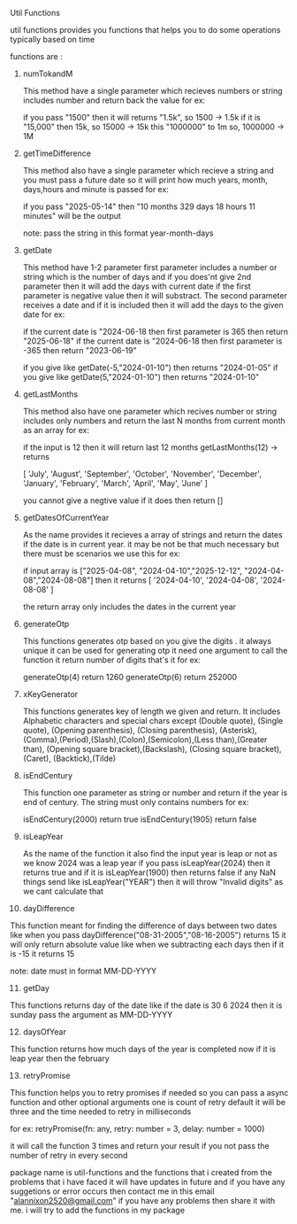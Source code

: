 Util Functions

util functions provides you functions that helps you to do some operations typically based on time

functions are :

1. numTokandM

   This method have a single parameter which recieves numbers or string includes number and return back the value for ex:

   if you pass "1500" then it will returns "1.5k", so 1500 -> 1.5k
   if it is "15,000" then 15k, so 15000 -> 15k
   this "1000000" to 1m so, 1000000 -> 1M

2. getTimeDifference

   This method also have a single parameter which recieve a string and you must pass a future date so
   it will print how much years, month, days,hours and minute is passed for ex:

   if you pass "2025-05-14" then "10 months 329 days 18 hours 11 minutes" will be the output

   note: pass the string in this format year-month-days

3. getDate

   This method have 1-2 parameter first parameter includes a number or string which is the number of days and if you does'nt give 2nd parameter then it will add the days with current date if the first parameter is negative value then it will substract. The second parameter receives a date and if it is included then it will add the days to the given date for ex:

   if the current date is "2024-06-18 then first parameter is 365 then return "2025-06-18"
   if the current date is "2024-06-18 then first parameter is -365 then return "2023-06-19"

   if you give like getDate(-5,"2024-01-10") then returns "2024-01-05"
   if you give like getDate(5,"2024-01-10") then returns "2024-01-10"

4. getLastMonths

   This method also have one parameter which recives number or string includes only numbers and return the last N months from current month as an array for ex:

   if the input is 12 then it will return last 12 months
   getLastMonths(12) -> returns

   [ 'July', 'August', 'September', 'October', 'November', 'December',
   'January', 'February', 'March', 'April', 'May', 'June' ]

   you cannot give a negtive value if it does then return []

5. getDatesOfCurrentYear

   As the name provides it recieves a array of strings and return the dates if the date is in current year. it may be not be that much necessary but there must be scenarios we use this for ex:

   if input array is ["2025-04-08", "2024-04-10","2025-12-12", "2024-04-08","2024-08-08"]
   then it returns [ '2024-04-10', '2024-04-08', '2024-08-08' ]

   the return array only includes the dates in the current year

6. generateOtp

   This functions generates otp based on you give the digits . it always unique it can be used for generating otp it need one argument to call the function it return number of digits that's it
   for ex:

   generateOtp(4) return 1260
   generateOtp(6) return 252000


7. xKeyGenerator

   This functions generates key of length we given and return. It includes Alphabetic characters and special chars except (Double quote), (Single quote), (Opening parenthesis), (Closing parenthesis), (Asterisk), (Comma),(Period),(Slash),(Colon),(Semicolon),(Less than),(Greater than),
   (Opening square bracket),(Backslash), (Closing square bracket),(Caret), (Backtick),(Tilde)

8. isEndCentury 

   This function one parameter as string or number and return if the year is end of century. The string must only contains numbers for ex:

    isEndCentury(2000) return true
    isEndCentury(1905) return false

9. isLeapYear

   As the name of the function it also find the input year is leap or not as we know 2024 was a leap year if you pass isLeapYear(2024) then it returns true and if it is isLeapYear(1900) then returns false if any NaN things send like isLeapYear("YEAR") then it will throw "Invalid digits" as we cant calculate that

10. dayDifference

   This function meant for finding the difference of days between two dates like when you pass dayDifference("08-31-2005","08-16-2005") returns 15 it will only return absolute value like when we subtracting each days then if it is -15 it returns 15 

   note: date must in format MM-DD-YYYY

11. getDay

   This functions returns day of the date like if the date is 30 6 2024 then it is sunday pass the argument as MM-DD-YYYY

12. daysOfYear

   This function returns how much days of the year is completed now if it is leap year then the february   

13. retryPromise

   This function helps you to retry promises if needed so you can pass a async function and other optional arguments one is count of retry default it will be three and the time needed to retry in milliseconds  

   for ex: retryPromise(fn: any, retry: number = 3, delay: number = 1000) 

   it will call the function 3 times and return your result if you not pass the number of retry in every second



package name is util-functions and the functions that i created from the problems that i have faced it will have updates in future and if you have any suggetions or error occurs then contact me in this email
"alannixon2520@gmail.com" if you have any problems then share it with me. i will try to add the functions in my package